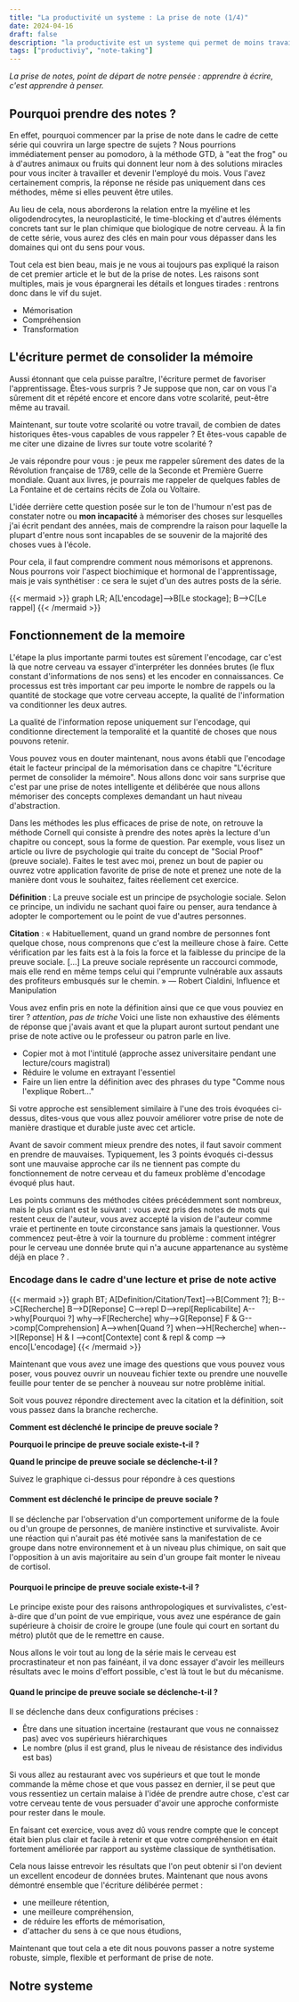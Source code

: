 ```yaml
---
title: "La productivité un systeme : La prise de note (1/4)"
date: 2024-04-16
draft: false
description: "la productivite est un systeme qui permet de moins travailler et d'aller plus loin."
tags: ["productiviy", "note-taking"]
---
```


*La prise de notes, point de départ de notre pensée : apprendre à écrire, c'est apprendre à penser.*
## Pourquoi prendre des notes ?

En effet, pourquoi commencer par la prise de note dans le cadre de cette série qui couvrira un large spectre de sujets ? Nous pourrions immédiatement penser au pomodoro, à la méthode GTD, à "eat the frog" ou à d'autres animaux ou fruits qui donnent leur nom à des solutions miracles pour vous inciter à travailler et devenir l'employé du mois. Vous l'avez certainement compris, la réponse ne réside pas uniquement dans ces méthodes, même si elles peuvent être utiles.

Au lieu de cela, nous aborderons la relation entre la myéline et les oligodendrocytes, la neuroplasticité, le time-blocking et d'autres éléments concrets tant sur le plan chimique que biologique de notre cerveau. À la fin de cette série, vous aurez des clés en main pour vous dépasser dans les domaines qui ont du sens pour vous.

Tout cela est bien beau, mais je ne vous ai toujours pas expliqué la raison de cet premier article et le but de la prise de notes. Les raisons sont multiples, mais je vous épargnerai les détails et longues tirades : rentrons donc dans le vif du sujet.

- Mémorisation
- Compréhension
- Transformation

## L'écriture permet de consolider la mémoire

Aussi étonnant que cela puisse paraître, l'écriture permet de favoriser l'apprentissage. Êtes-vous surpris ? Je suppose que non, car on vous l'a sûrement dit et répété encore et encore dans votre scolarité, peut-être même au travail.

Maintenant, sur toute votre scolarité ou votre travail, de combien de dates historiques êtes-vous capables de vous rappeler ? Et êtes-vous capable de me citer une dizaine de livres sur toute votre scolarité ?

Je vais répondre pour vous : je peux me rappeler sûrement des dates de la Révolution française de 1789, celle de la Seconde et Première Guerre mondiale. Quant aux livres, je pourrais me rappeler de quelques fables de La Fontaine et de certains récits de Zola ou Voltaire.

L'idée derrière cette question posée sur le ton de l'humour n'est pas de constater notre ou **mon incapacité** à mémoriser des choses sur lesquelles j'ai écrit pendant des années, mais de comprendre la raison pour laquelle la plupart d'entre nous sont incapables de se souvenir de la majorité des choses vues à l'école.

Pour cela, il faut comprendre comment nous mémorisons et apprenons. Nous pourrons voir l'aspect biochimique et hormonal de l'apprentissage, mais je vais synthétiser : ce sera le sujet d'un des autres posts de la série.

{{< mermaid >}}
graph LR;
A[L'encodage]-->B[Le stockage];
B-->C[Le rappel]
{{< /mermaid >}}

## Fonctionnement de la memoire 

L'étape la plus importante parmi toutes est sûrement l'encodage, car c'est là que notre cerveau va essayer d'interpréter les données brutes (le flux constant d'informations de nos sens) et les encoder en connaissances. Ce processus est très important car peu importe le nombre de rappels ou la quantité de stockage que votre cerveau accepte, la qualité de l'information va conditionner les deux autres.

La qualité de l'information repose uniquement sur l'encodage, qui conditionne directement la temporalité et la quantité de choses que nous pouvons retenir.

Vous pouvez vous en douter maintenant, nous avons établi que l'encodage était le facteur principal de la mémorisation dans ce chapitre "L'écriture permet de consolider la mémoire". Nous allons donc voir sans surprise que c'est par une prise de notes intelligente et délibérée que nous allons mémoriser des concepts complexes demandant un haut niveau d'abstraction.

Dans les méthodes les plus efficaces de prise de note, on retrouve la méthode Cornell qui consiste à prendre des notes après la lecture d'un chapitre ou concept, sous la forme de question. Par exemple, vous lisez un article ou livre de psychologie qui traite du concept de "Social Proof" (preuve sociale). Faites le test avec moi, prenez un bout de papier ou ouvrez votre application favorite de prise de note et prenez une note de la manière dont vous le souhaitez, faites réellement cet exercice.

**Définition** : La preuve sociale est un principe de psychologie sociale. Selon ce principe, un individu ne sachant quoi faire ou penser, aura tendance à adopter le comportement ou le point de vue d'autres personnes.

**Citation** : « Habituellement, quand un grand nombre de personnes font quelque chose, nous comprenons que c'est la meilleure chose à faire. Cette vérification par les faits est à la fois la force et la faiblesse du principe de la preuve sociale. […] La preuve sociale représente un raccourci commode, mais elle rend en même temps celui qui l'emprunte vulnérable aux assauts des profiteurs embusqués sur le chemin. » — Robert Cialdini, Influence et Manipulation

Vous avez enfin pris en note la définition ainsi que ce que vous pouviez en tirer ?
*attention, pas de triche*
Voici une liste non exhaustive des éléments de réponse que j'avais avant et que la plupart auront surtout pendant une prise de note active ou le professeur ou patron parle en live.

- Copier mot à mot l'intitulé (approche assez universitaire pendant une lecture/cours magistral)
- Réduire le volume en extrayant l'essentiel
- Faire un lien entre la définition avec des phrases du type "Comme nous l'explique Robert..."

Si votre approche est sensiblement similaire à l'une des trois évoquées ci-dessus, dites-vous que vous allez pouvoir améliorer votre prise de note de manière drastique et durable juste avec cet article.

Avant de savoir comment mieux prendre des notes, il faut savoir comment en prendre de mauvaises. Typiquement, les 3 points évoqués ci-dessus sont une mauvaise approche car ils ne tiennent pas compte du fonctionnement de notre cerveau et du fameux problème d'encodage évoqué plus haut.

Les points communs des méthodes citées précédemment sont nombreux, mais le plus criant est le suivant : vous avez pris des notes de mots qui restent ceux de l'auteur, vous avez accepté la vision de l'auteur comme vraie et pertinente en toute circonstance sans jamais la questionner. Vous commencez peut-être à voir la tournure du problème : comment intégrer pour le cerveau une donnée brute qui n'a aucune appartenance au système déjà en place ?
.

### Encodage dans le cadre d'une lecture et prise de note active
{{< mermaid >}}
graph BT;
A[Definition/Citation/Text]-->B[Comment ?];
B-->C[Recherche]
B-->D[Reponse]
C-->repl
D-->repl[Replicabilite]
A-->why[Pourquoi ?]
why-->F[Recherche]
why-->G[Reponse]
F & G-->comp[Comprehension]
A-->when[Quand ?]
when-->H[Recherche]
when-->I[Reponse]
H & I -->cont[Contexte]
cont & repl & comp --> enco[L'encodage]
{{< /mermaid >}}

Maintenant que vous avez une image des questions que vous pouvez vous poser, vous pouvez ouvrir un nouveau fichier texte ou prendre une nouvelle feuille pour tenter de se pencher à nouveau sur notre problème initial.

Soit vous pouvez répondre directement avec la citation et la définition, soit vous passez dans la branche recherche.

**Comment est déclenché le principe de preuve sociale ?**

**Pourquoi le principe de preuve sociale existe-t-il ?**

**Quand le principe de preuve sociale se déclenche-t-il ?**

Suivez le graphique ci-dessus pour répondre à ces questions
#### Comment est déclenché le principe de preuve sociale ?

Il se déclenche par l'observation d'un comportement uniforme de la foule ou d'un groupe de personnes, de manière instinctive et survivaliste. Avoir une réaction qui n'aurait pas été motivée sans la manifestation de ce groupe dans notre environnement et à un niveau plus chimique, on sait que l'opposition à un avis majoritaire au sein d'un groupe fait monter le niveau de cortisol.
#### Pourquoi le principe de preuve sociale existe-t-il ?

Le principe existe pour des raisons anthropologiques et survivalistes, c'est-à-dire que d'un point de vue empirique, vous avez une espérance de gain supérieure à choisir de croire le groupe (une foule qui court en sortant du métro) plutôt que de le remettre en cause.

Nous allons le voir tout au long de la série mais le cerveau est procrastinateur et non pas fainéant, il va donc essayer d'avoir les meilleurs résultats avec le moins d'effort possible, c'est là tout le but du mécanisme.
#### Quand le principe de preuve sociale se déclenche-t-il ?

Il se déclenche dans deux configurations précises :

- Être dans une situation incertaine (restaurant que vous ne connaissez pas) avec vos supérieurs hiérarchiques
- Le nombre (plus il est grand, plus le niveau de résistance des individus est bas)

Si vous allez au restaurant avec vos supérieurs et que tout le monde commande la même chose et que vous passez en dernier, il se peut que vous ressentiez un certain malaise à l'idée de prendre autre chose, c'est car votre cerveau tente de vous persuader d'avoir une approche conformiste pour rester dans le moule.

En faisant cet exercice, vous avez dû vous rendre compte que le concept était bien plus clair et facile à retenir et que votre compréhension en était fortement améliorée par rapport au système classique de synthétisation.

Cela nous laisse entrevoir les résultats que l'on peut obtenir si l'on devient un excellent encodeur de données brutes. Maintenant que nous avons démontré ensemble que l'écriture délibérée permet :

- une meilleure rétention,
- une meilleure compréhension,
- de réduire les efforts de mémorisation,
- d'attacher du sens à ce que nous étudions,

Maintenant que tout cela a ete dit nous pouvons passer a notre systeme robuste, simple, flexible et performant de prise de note.

## Notre systeme

